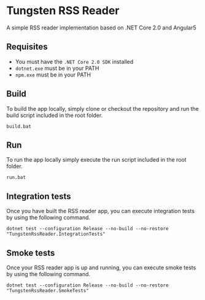Tungsten RSS Reader
=========
A simple RSS reader implementation based on .NET Core 2.0 and Angular5

Requisites
------------------------
- You must have the `.NET Core 2.0 SDK` installed
- `dotnet.exe` must be in your PATH
- `npm.exe` must be in your PATH

Build
------------------------
To build the app locally, simply clone or checkout the repository and run the build script included in the root folder.
    
    build.bat

Run
------------------------
To run the app locally simply execute the run script included in the root folder.
    
    run.bat 
    
Integration tests
------------------------

Once you have built the RSS reader app, you can execute integration tests by using the following command.

    dotnet test --configuration Release --no-build --no-restore "TungstenRssReader.IntegrationTests"       
    
Smoke tests
------------------------

Once your RSS reader app is up and running, you can execute smoke tests by using the following command.

    dotnet test --configuration Release --no-build --no-restore "TungstenRssReader.SmokeTests"    
